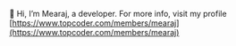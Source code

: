 👋 Hi, I’m Mearaj, a developer.
For more info, visit my profile
[https://www.topcoder.com/members/mearaj](https://www.topcoder.com/members/mearaj)

<!---
mearaj/mearaj is a ✨ special ✨ repository because its `README.md` (this file) appears on your GitHub profile.
You can click the Preview link to take a look at your changes.
--->
